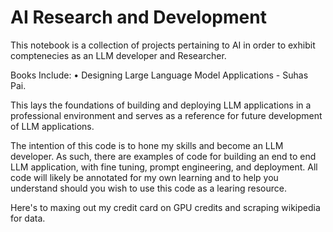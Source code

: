 # AI Research and Development

This notebook is a collection of projects pertaining to AI in order to exhibit comptenecies as an LLM developer and Researcher.

Books Include: 
• Designing Large Language Model Applications - Suhas Pai. 

This lays the foundations of building and deploying LLM applications in a professional environment and serves as a reference for future development of LLM applications. 

The intention of this code is to hone my skills and become an LLM developer. As such, there are examples of code for building an end to end LLM application, with fine tuning, prompt engineering, and deployment. All code will likely be annotated for my own learning and to help you understand should you wish to use this code as a learing resource. 

Here's to maxing out my credit card on GPU credits and scraping wikipedia for data. 
